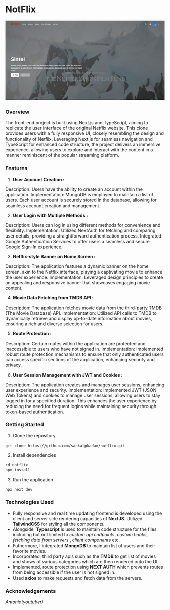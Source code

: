 # NotFlix
![Home Screen](https://github.com/SankalpKadam/notflix/blob/master/public/images/GUI_1.png)
### Overview
The front-end project is built using Next.js and TypeScript, aiming to replicate the user interface of the original Netflix website. This clone provides users with a fully responsive UI, closely resembling the design and functionality of Netflix. Leveraging Next.js for seamless navigation and TypeScript for enhanced code structure, the project delivers an immersive experience, allowing users to explore and interact with the content in a manner reminiscent of the popular streaming platform.

### Features
1. **User Account Creation :**

Description: Users have the ability to create an account within the application.
Implementation: MongoDB is employed to maintain a list of users. Each user account is securely stored in the database, allowing for seamless account creation and management.

2. **User Login with Multiple Methods :**

Description: Users can log in using different methods for convenience and flexibility.
Implementation:
Utilized NextAuth for fetching and comparing user details, providing a straightforward authentication process.
Integrated Google Authentication Services to offer users a seamless and secure Google Sign-In experience.

3. **Netflix-style Banner on Home Screen :**

Description: The application features a dynamic banner on the home screen, akin to the Netflix interface, playing a captivating movie to enhance the user experience.
Implementation: Leveraged design principles to create an appealing and responsive banner that showcases engaging movie content.

4. **Movie Data Fetching from TMDB API :**

Description: The application fetches movie data from the third-party TMDB (The Movie Database) API.
Implementation: Utilized API calls to TMDB to dynamically retrieve and display up-to-date information about movies, ensuring a rich and diverse selection for users.

5. **Route Protection :**

Description: Certain routes within the application are protected and inaccessible to users who have not signed in.
Implementation: Implemented robust route protection mechanisms to ensure that only authenticated users can access specific sections of the application, enhancing security and privacy.

6. **User Session Management with JWT and Cookies :**

Description: The application creates and manages user sessions, enhancing user experience and security.
Implementation: Implemented JWT (JSON Web Tokens) and cookies to manage user sessions, allowing users to stay logged in for a specified duration. This enhances the user experience by reducing the need for frequent logins while maintaining security through token-based authentication.
### Getting Started
1. Clone the repository
```
git clone https://github.com/sankalpkadam/notflix.git 
```
2. Install dependencies
```
cd notflix
npm install
```
3. Run the application
```
npx next dev
```
### Technologies Used

+ Fully responsive and real time updating frontend is developed using the client and server side rendering capacities of **NextJS**. Utilized **TailwindCSS** for styling all the components.
+ Alongside, **Typescript** is used to maintain code structure for the files including but not limited to _custom api endpoints_, _custom hooks_, _fetching data from servers_ , _client components_ etc.
+ Futhermore, I integrated **MongoDB** to maintain list of users and their favorite movies. 
+ Incorporated, third party apis such as the **TMDB** to get list of movies and shows of various categories which are then rendered onto the UI.
+ Implemented, route protection using **NEXT AUTH** which prevents routes from being accessible if the user is not signed in.
+ Used **axios** to make requests and fetch data from the servers.

### Acknowledgements
_Antonio(youtuber)_